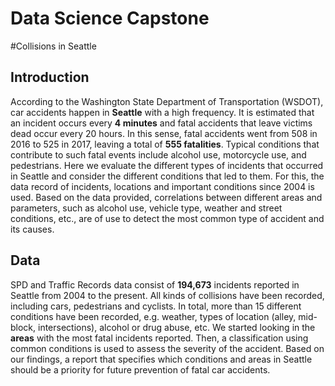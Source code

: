 # Data Science Capstone

#Collisions in Seattle

## Introduction

According to the Washington State Department of Transportation (WSDOT), car accidents happen in **Seattle** with a high frequency. It is estimated that an incident occurs every **4 minutes** and fatal accidents that leave victims dead occur every 20 hours. In this sense, fatal accidents went from 508 in 2016 to 525 in 2017, leaving a total of **555 fatalities**. Typical conditions that contribute to such fatal events include alcohol use, motorcycle use, and pedestrians. Here we evaluate the different types of incidents that occurred in Seattle and consider the different conditions that led to them. For this, the data record of incidents, locations and important conditions since 2004 is used. Based on the data provided, correlations between different areas and parameters, such as alcohol use, vehicle type, weather and street conditions, etc., are of use to detect the most common type of accident and its causes.


## Data

SPD and Traffic Records data consist of **194,673** incidents reported in Seattle from 2004 to the present. All kinds of collisions have been recorded, including cars, pedestrians and cyclists. In total, more than 15 different conditions have been recorded, e.g. weather, types of location (alley, mid-block, intersections), alcohol or drug abuse, etc. We started looking in the **areas** with the most fatal incidents reported. Then, a classification using common conditions is used to assess the severity of the accident. Based on our findings, a report that specifies which conditions and areas in Seattle should be a priority for future prevention of fatal car accidents.
